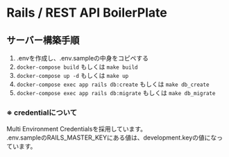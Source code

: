 # Rails / REST API BoilerPlate
## サーバー構築手順
1. .envを作成し、.env.sampleの中身をコピペする
2. `docker-compose build` もしくは `make build`
3. `docker-compose up -d` もしくは `make up`
4. `docker-compose exec app rails db:create` もしくは `make db_create`
5. `docker-compose exec app rails db:migrate` もしくは `make db_migrate`

### ※ credentialについて
Multi Environment Credentialsを採用しています。  
.env.sampleのRAILS_MASTER_KEYにある値は、development.keyの値になっています。
